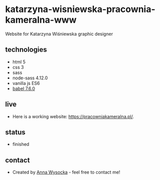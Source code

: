 # katarzyna-wisniewska-pracownia-kameralna-www
Website for Katarzyna Wiśniewska graphic designer

## technologies
* html 5
* css 3
* sass
* node-sass 4.12.0
* vanilla js ES6
* [babel 7.6.0](https://babeljs.io/) 

## live
* Here is a working website: https://pracowniakameralna.pl/.

## status
* finished

## contact
* Created by [Anna Wysocka](https://annawysocka.pl/) - feel free to contact me!
